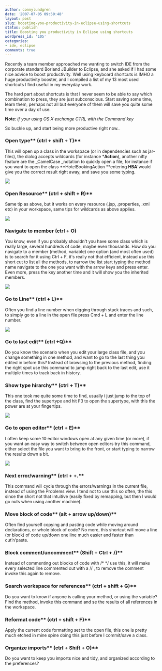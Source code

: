 ```yaml
---
author: connylundgren
date: '2007-07-05 09:50:48'
layout: post
slug: boosting-you-productivity-in-eclipse-using-shortcuts
status: publish
title: Boosting you productivity in Eclipse using shortcuts
wordpress_id: '105'
categories:
- ide, eclipse
comments: true
---
```


Recently a team member approached me wanting to switch IDE from the corporate
standard Borland JBuilder to Eclipse, and she asked if I had some nice advice
to boost productivity. Well using keyboard shortcuts is IMHO a huge
productivity booster, and I compiled a list of my 13 most used shortcuts I
find useful in my everyday work.

The hard part about shortcuts is that I never seem to be able to say which
combination to press, they are just subconscious. Start saving some time,
learn them, perhaps not all but everyone of them will save you quite some time
over a day of use.

**Note**: _If your using OS X exchange CTRL with the Command key_

So buckle up, and start being more productive right now..

  

### Open type** (ctrl + shift + T)**

This will open up a class in the workspace (or in dependencies such as jar-
files), the dialog accepts wildcards (for instance ***Action**), another nifty
feature are the _CamelCase _notation to quickly open a file, for instance if
you want to open the class **HotelBookingAction **entering **HBA**´would give
you the correct result right away, and save you some typing.

![](http://blog.refactor.se/static/images/105/open_type.png)

  

### Open Resource** (ctrl + shift + R)**

Same tip as above, but it works on every resource (.jsp, .properties, .xml
etc) in your workspace, same tips for wildcards as above applies.

![](http://blog.refactor.se/static/images/105/open_resource.png)

  

### Navigate to member **(ctrl + O)**

You know, even if you probably shouldn't you have some class which is really
large, several hundreds of code, maybe even thousands. How do you navigate to
a member (method, variable) one option (and most often used) is to search for
it using Ctrl + F, it's really not that efficient, instead use this short cut
to list all the methods, to narrow the list start typing the method name
navigate to the one you want with the arrow keys and press enter. Even more,
press the key another time and it will show you the inherited members.

![](http://blog.refactor.se/static/images/105/navigate_to_member.png)

  

### Go to Line** (ctrl + L)**

Often you find a line number when digging through stack traces and such, to
simply go to a line in the open file press Cmd + L and enter the line number.

![](http://blog.refactor.se/static/images/105/go_to_line.png)

  

### Go to last edit** (ctrl +Q)**

Do you know the scenario when you edit your large class file, and you change
something in one method, and want to go to the last thing you edited in before
this? Instead of browsing to the previous method, finding the right spot use
this command to jump right back to the last edit, use it multiple times to
track back in history.

  

### Show type hirarchy** (ctrl + T)**

This one took me quite some time to find, usually i just jump to the top of
the class, find the supertype and hit F3 to open the supertype, with this the
power are at your fingertips.

![](http://blog.refactor.se/static/images/105/show_type_hirarchy.png)

  

### Go to open editor** (ctrl + E)**

I often keep some 10 editor windows open at any given time (or more), if you
want an easy way to switch between open editors try this command, either
select the file you want to bring to the front, or start typing to narrow the
results down a bit.

![](http://blog.refactor.se/static/images/105/go_to_open_editor.png)

  

### Next error/warning** (ctrl + +.**

This command will cycle through the errors/warnings in the current file,
instead of using the Problems view. I tend not to use this so often, the this
since the short not that intuitive (easily fixed by remapping, but then I
would go nuts when using another machine).

  

### Move block of code** (alt + arrow up/down)**

Often find yourself copying and pasting code while moving around declarations,
or whole block of code? No more, this shortcut will move a line (or block) of
code up/down one line much easier and faster than cut’n’paste.

  

### Block comment/uncomment** (Shift + Ctrl + /)**

Instead of commenting out blocks of code with /* */ use this, it will make
every selected line commented out with a // , to remove the comment invoke
this again to remove.

  

### Search workspace for references** (ctrl + shift + G)**

Do you want to know if anyone is calling your method, or using the variable?
Find the method, invoke this command and se the results of all references in
the workspace.

  

### Reformat code** (ctrl + shift + F)**

Apply the current code formatting set to the open file, this one is pretty
much etched in mine spine doing this just before I commit/save a class.

  

### Organize imports** (ctrl + Shift + O)**

Do you want to keep you imports nice and tidy, and organized according to the
preferences?

